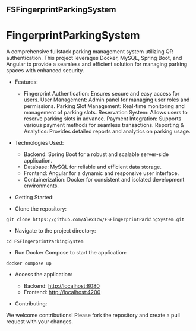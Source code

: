 ## FSFingerprintParkingSystem

# FingerprintParkingSystem

A comprehensive fullstack parking management system utilizing QR authentication. This project leverages Docker, MySQL, Spring Boot, and Angular to provide a seamless and efficient solution for managing parking spaces with enhanced security.

- Features:

  - Fingerprint Authentication: Ensures secure and easy access for users.
User Management: Admin panel for managing user roles and permissions.
Parking Slot Management: Real-time monitoring and management of parking slots.
Reservation System: Allows users to reserve parking slots in advance.
Payment Integration: Supports various payment methods for seamless transactions.
Reporting & Analytics: Provides detailed reports and analytics on parking usage.

- Technologies Used:
  - Backend: Spring Boot for a robust and scalable server-side application.
  - Database: MySQL for reliable and efficient data storage.
  - Frontend: Angular for a dynamic and responsive user interface.
  - Containerization: Docker for consistent and isolated development environments.
- Getting Started:

- Clone the repository:

`git clone https://github.com/AlexTcw/FSFingerprintParkingSystem.git`

- Navigate to the project directory:

`cd FSFingerprintParkingSystem`
  
- Run Docker Compose to start the application:
  
`docker compose up`

- Access the application:
  - Backend: [http://localhost:8080](http://localhost:8080)
  - Frontend: [http://localhost:4200](http://localhost:4200)

- Contributing:

We welcome contributions! Please fork the repository and create a pull request with your changes.
  
